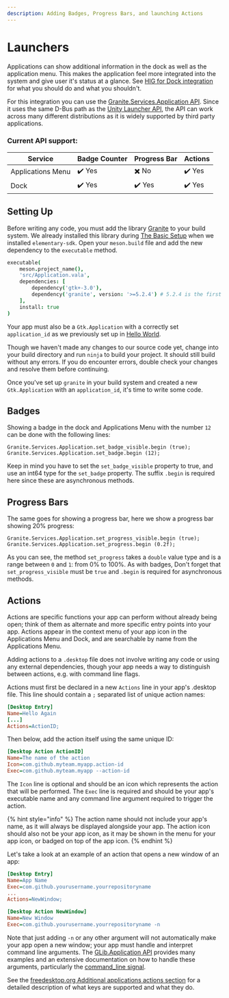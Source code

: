 ```yaml
---
description: Adding Badges, Progress Bars, and launching Actions
---
```


# Launchers

Applications can show additional information in the dock as well as the application menu. This makes the application feel more integrated into the system and give user it's status at a glance. See [HIG for Dock integration](https://docs.elementary.io/hig/widgets/providing-feedback#dock-integration) for what you should do and what you shouldn't.

For this integration you can use the [Granite.Services.Application API](https://valadoc.org/granite/Granite.Services.Application.html). Since it uses the same D-Bus path as the [Unity Launcher API](https://valadoc.org/unity/Unity.LauncherEntry.html), the API can work across many different distributions as it is widely supported by third party applications.

### Current API support:

| Service           | Badge Counter | Progress Bar | Actions |
| ----------------- | ------------- | ------------ | ------- |
| Applications Menu | ✔️ Yes        | ✖️ No        | ✔️ Yes  |
| Dock              | ✔️ Yes        | ✔️ Yes       | ✔️ Yes  |

## Setting Up

Before writing any code, you must add the library [Granite](https://valadoc.org/granite/Granite.html) to your build system. We already installed this library during [The Basic Setup](../writing-apps/the-basic-setup.md) when we installed `elementary-sdk`. Open your `meson.build` file and add the new dependency to the `executable` method.

```coffeescript
executable(
    meson.project_name(),
    'src/Application.vala',
    dependencies: [
        dependency('gtk+-3.0'),
        dependency('granite', version: '>=5.2.4') # 5.2.4 is the first release to support the Launcher API
    ],
    install: true
)
```

Your app must also be a `Gtk.Application` with a correctly set `application_id` as we previously set up in [Hello World](../writing-apps/hello-world.md#gtk.application).

Though we haven't made any changes to our source code yet, change into your build directory and run `ninja` to build your project. It should still build without any errors. If you do encounter errors, double check your changes and resolve them before continuing.

Once you've set up `granite` in your build system and created a new `Gtk.Application` with an `application_id`, it's time to write some code.

## Badges

Showing a badge in the dock and Applications Menu with the number `12` can be done with the following lines:

```vala
Granite.Services.Application.set_badge_visible.begin (true);
Granite.Services.Application.set_badge.begin (12);
```

Keep in mind you have to set the `set_badge_visible` property to true, and use an int64 type for the `set_badge` property. The suffix `.begin` is required here since these are asynchronous methods.

## Progress Bars

The same goes for showing a progress bar, here we show a progress bar showing 20% progress:

```vala
Granite.Services.Application.set_progress_visible.begin (true);
Granite.Services.Application.set_progress.begin (0.2f);
```

As you can see, the method `set_progress` takes a `double` value type and is a range between `0` and `1`: from 0% to 100%. As with badges, Don't forget that `set_progress_visible` must be `true` and `.begin` is required for asynchronous methods.

## Actions

Actions are specific functions your app can perform without already being open; think of them as alternate and more specific entry points into your app. Actions appear in the context menu of your app icon in the Applications Menu and Dock, and are searchable by name from the Applications Menu.

Adding actions to a `.desktop` file does not involve writing any code or using any external dependencies, though your app needs a way to distinguish between actions, e.g. with command line flags.

Actions must first be declared in a new `Actions` line in your app's .desktop file. This line should contain a `;` separated list of unique action names:

```ini
[Desktop Entry]
Name=Hello Again
[...]
Actions=ActionID;
```

Then below, add the action itself using the same unique ID:

```ini
[Desktop Action ActionID]
Name=The name of the action
Icon=com.github.myteam.myapp.action-id
Exec=com.github.myteam.myapp --action-id
```

The `Icon` line is optional and should be an icon which represents the action that will be performed. The `Exec` line is required and should be your app's executable name and any command line argument required to trigger the action.

{% hint style="info" %}
The action name should not include your app's name, as it will always be displayed alongside your app. The action icon should also not be your app icon, as it may be shown in the menu for your app icon, or badged on top of the app icon.
{% endhint %}

Let's take a look at an example of an action that opens a new window of an app:

```ini
[Desktop Entry]
Name=App Name
Exec=com.github.yourusername.yourrepositoryname
...
Actions=NewWindow;

[Desktop Action NewWindow]
Name=New Window
Exec=com.github.yourusername.yourrepositoryname -n
```

Note that just adding `-n` or any other argument will not automatically make your app open a new window; your app must handle and interpret command line arguments. The [GLib.Application API](https://valadoc.org/gio-2.0/GLib.Application.html) provides many examples and an extensive documentation on how to handle these arguments, particularly the [command\_line signal](https://valadoc.org/gio-2.0/GLib.Application.command\_line.html).

See the [freedesktop.org Additional applications actions section](https://standards.freedesktop.org/desktop-entry-spec/latest/ar01s11.html) for a detailed description of what keys are supported and what they do.
